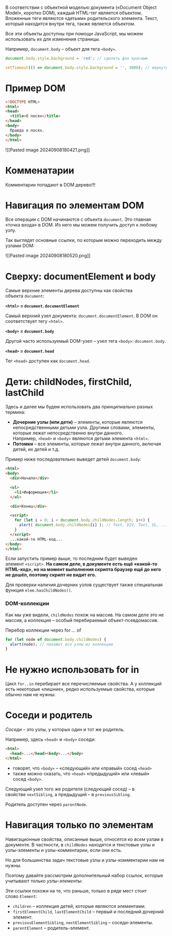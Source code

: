 В соответствии с объектной моделью документа («Document Object Model», коротко DOM), каждый HTML-тег является объектом. Вложенные теги являются «детьми» родительского элемента. Текст, который находится внутри тега, также является объектом.

Все эти объекты доступны при помощи JavaScript, мы можем использовать их для изменения страницы.

Например, `document.body` – объект для тега `<body>`.

```jsx
document.body.style.background = 'red'; // сделать фон красным

setTimeout(() => document.body.style.background = '', 3000); // вернуть назад
```

# Пример DOM

```html
<!DOCTYPE HTML>
<html>
<head>
  <title>О лосях</title>
</head>
<body>
  Правда о лосях.
</body>
</html>
```

![[Pasted image 20240908180421.png]]

# Комменатарии

Комментарии попадают в DOM дерево!!!

# Навигация по элементам DOM

Все операции с DOM начинаются с объекта `document`. Это главная «точка входа» в DOM. Из него мы можем получить доступ к любому узлу.

Так выглядят основные ссылки, по которым можно переходить между узлами DOM:

![[Pasted image 20240908180520.png]]

# Сверху: documentElement и body

Самые верхние элементы дерева доступны как свойства объекта `document`:

**`<html>` = `document.documentElement`**

Самый верхний узел документа: `document.documentElement`. В DOM он соответствует тегу `<html>`.

**`<body>` = `document.body`**

Другой часто используемый DOM-узел – узел тега `<body>`: `document.body`.

**`<head>` = `document.head`**

Тег `<head>` доступен как `document.head`.

# Дети: childNodes, firstChild, lastChild

Здесь и далее мы будем использовать два принципиально разных термина:

- **Дочерние узлы (или дети)** – элементы, которые являются непосредственными детьми узла. Другими словами, элементы, которые лежат непосредственно внутри данного. Например, `<head>` и `<body>` являются детьми элемента `<html>`.
- **Потомки** – все элементы, которые лежат внутри данного, включая детей, их детей и т.д.

Пример ниже последовательно выведет детей `document.body`:

```html
<html>
<body>
  <div>Начало</div>

  <ul>
    <li>Информация</li>
  </ul>

  <div>Конец</div>

  <script>
    for (let i = 0; i < document.body.childNodes.length; i++) {
      alert( document.body.childNodes[i] ); // Text, DIV, Text, UL, ..., SCRIPT
    }
  </script>
  ...какой-то HTML-код...
</body>
</html>
```

Если запустить пример выше, то последним будет выведен элемент `<script>`. **На самом деле, в документе есть ещё «какой-то HTML-код», но на момент выполнения скрипта браузер ещё до него не дошёл, поэтому скрипт не видит его.**

Для проверки наличия дочерних узлов существует также специальная функция `elem.hasChildNodes()`.

### DOM-коллекции

Как мы уже видели, `childNodes` похож на массив. На самом деле это не массив, а _коллекция_ – особый перебираемый объект-псевдомассив.

Перебор коллекции через for … of

```jsx
for (let node of document.body.childNodes) {
  alert(node); // покажет все узлы из коллекции
}
```

# Не нужно использовать for in

Цикл `for..in` перебирает все перечисляемые свойства. А у коллекций есть некоторые «лишние», редко используемые свойства, которые обычно нам не нужны:

# Соседи и родитель

_Соседи_ – это узлы, у которых один и тот же родитель.

Например, здесь `<head>` и `<body>` соседи:

```html
<html>
  <head>...</head><body>...</body>
</html>
```

- говорят, что `<body>` – «следующий» или «правый» сосед `<head>`
- также можно сказать, что `<head>` «предыдущий» или «левый» сосед `<body>`.

Следующий узел того же родителя (следующий сосед) – в свойстве `nextSibling`, а предыдущий – в `previousSibling`.

Родитель доступен через `parentNode`.

# Навигация только по элементам

Навигационные свойства, описанные выше, относятся ко _всем_ узлам в документе. В частности, в `childNodes` находятся и текстовые узлы и узлы-элементы и узлы-комментарии, если они есть.

Но для большинства задач текстовые узлы и узлы-комментарии нам не нужны.

Поэтому давайте рассмотрим дополнительный набор ссылок, которые учитывают только _узлы-элементы_:

Эти ссылки похожи на те, что раньше, только в ряде мест стоит слово `Element`:

- `children` – коллекция детей, которые являются элементами.
- `firstElementChild`, `lastElementChild` – первый и последний дочерний элемент.
- `previousElementSibling`, `nextElementSibling` – соседи-элементы.
- `parentElement` – родитель-элемент.